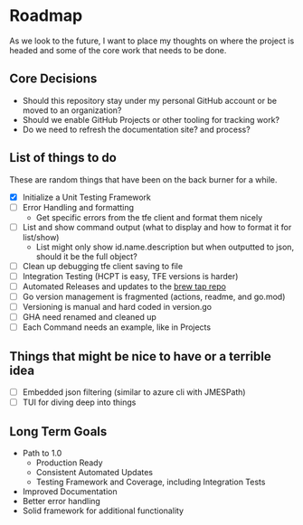 # Roadmap

As we look to the future, I want to place my thoughts on where the project is headed and some of the core work that needs to be done.

## Core Decisions

- Should this repository stay under my personal GitHub account or be moved to an organization?
- Should we enable GitHub Projects or other tooling for tracking work?
- Do we need to refresh the documentation site? and process?

## List of things to do

These are random things that have been on the back burner for a while.

- [x] Initialize a Unit Testing Framework
- [ ] Error Handling and formatting
  - Get specific errors from the tfe client and format them nicely
- [ ] List and show command output (what to display and how to format it for list/show)
  - List might only show id.name.description but when outputted to json, should it be the full object?
- [ ] Clean up debugging tfe client saving to file
- [ ] Integration Testing (HCPT is easy, TFE versions is harder)
- [ ] Automated Releases and updates to the [brew tap repo](https://github.com/straubt1/homebrew-tap)
- [ ] Go version management is fragmented (actions, readme, and go.mod)
- [ ] Versioning is manual and hard coded in version.go
- [ ] GHA need renamed and cleaned up
- [ ] Each Command needs an example, like in Projects

## Things that might be nice to have or a terrible idea

- [ ] Embedded json filtering (similar to azure cli with JMESPath)
- [ ] TUI for diving deep into things

## Long Term Goals

- Path to 1.0
  - Production Ready
  - Consistent Automated Updates
  - Testing Framework and Coverage, including Integration Tests
- Improved Documentation
- Better error handling
- Solid framework for additional functionality
